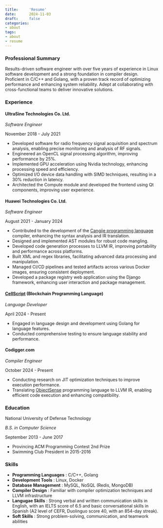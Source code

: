 ```yaml
---
title:     'Resume'
date:      2024-11-03
draft:     false
categories: 
- about
tags: 
- about
- resume
---
```

### Professional Summary

Results-driven software engineer with over five years of experience in Linux software development and a strong foundation in compiler design. Proficient in C/C++ and Golang, with a proven track record of optimizing performance and enhancing system reliability. Adept at collaborating with cross-functional teams to deliver innovative solutions.

### Experience

#### UltraSine Technologies Co. Ltd.

*Software Engineer*

November 2018 - July 2021

* Developed software for radio frequency signal acquisition and spectrum analysis, enabling precise monitoring and analysis of RF signals.
* Engineered an OpenCL signal processing algorithm, improving performance by 25%.
* Implemented GPU acceleration using Nvidia technology, enhancing processing speed and efficiency.
* Optimized I/O device data handling with SIMD techniques, resulting in a 30% reduction in latency.
* Architected the Compute module and developed the frontend using Qt components, improving user experience.

#### Huawei Technologies Co. Ltd.

*Software Engineer*

August 2021 - January 2024

* Contributed to the development of the [Cangjie programming language](https://news.ycombinator.com/item?id=40752076) compiler, enhancing the syntax analysis and IR translation.
* Designed and implemented AST modules for robust code mangling.
* Developed code generation processes to LLVM IR, improving portability and performance across platforms.
* Built XML and regex libraries, facilitating advanced data processing and manipulation.
* Managed CI/CD pipelines and tested artifacts across various Docker images, ensuring consistent deployment.
* Developed a package registry web application using the Django framework, enhancing user interaction and package management.

#### [CellScript](https://github.com/cell-labs/cell-script/) (Blockchain Programming Language)

*Language Developer*

April 2024 - Present

* Engaged in language design and development using Golang for language features.
* Conducted comprehensive testing to ensure language stability and performance.

#### Codigger.com

*Compiler Engineer*

October 2024 - Present

* Conducting research on JIT optimization techniques to improve execution performance.
* Translating [ObjectSense](https://codigger.com/web/docs/development/#/en-ww/ose/about) programming language to LLVM IR, enabling efficient code execution and enhancing compatibility.

### Education

National University of Defense Technology

*B.S. in Computer Science*

September 2013 - June 2017

- Provincing ACM Programming Contest 2nd Prize
- Swimming Club President in 2015-2016

### Skills

* **Programming Languages** : C/C++, Golang
* **Development Tools** : Linux, Docker
* **Database Management** : MySQL, NoSQL (Redis, MongoDB)
* **Compiler Design** : Familiar with compiler optimization techniques and LLVM infrastructure
* **Langugae Skills** : Strong verbal and written communication skills in English, with an IELTS score of 6.5 and basic conversational skills in Spanish (A2 level of CEFR, Duolinguo score 40, with an 854-day streak).
* **Soft Skills** : Strong problem-solving, communication, and teamwork abilities
